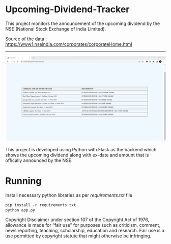 # Upcoming-Dividend-Tracker
This project monitors the announcement of the upcoming dividend by the NSE (National Stock Exchange of India Limited).

Source of the data : https://www1.nseindia.com/corporates/corporateHome.html

<hr/>

![image](Image.png)

This project is developed using Python with Flask as the backend which shows the upcoming dividend along with ex-date and amount that is offically announced by the NSE.


# Running
Install necessary python libraries as per _requirements.txt_ file
```
pip install -r requirements.txt 
python app.py
```

Copyright Disclaimer under section 107 of the Copyright Act of 1976, allowance is made for “fair use” for purposes such as criticism, comment, news reporting, teaching, scholarship, education and research. Fair use is a use permitted by copyright statute that might otherwise be infringing.
